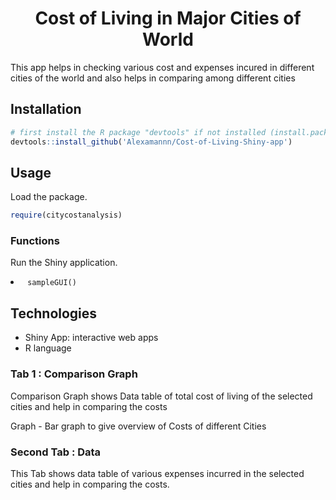 

<h1 align="center">Cost of Living in Major Cities of World </h1>
<p> This app helps in checking various cost and expenses incured in different cities of the world and also helps in comparing among different cities 
<br>
  

<h2> Installation</h2>

```R
# first install the R package "devtools" if not installed (install.packages("devtools")
devtools::install_github('Alexamannn/Cost-of-Living-Shiny-app')
```

<h2> Usage</h2>
<p> Load the package. </p>

```R
require(citycostanalysis)
```


<h3> Functions </h3>
<p> Run the Shiny  application. </p>
<li><code> sampleGUI() </code></li>


<h2> Technologies </h2>

- Shiny App: interactive web apps
- R language


<h3> Tab 1 : Comparison Graph </h3>

<p> Comparison Graph shows
Data table of total cost of living of the selected cities and help in comparing the costs

Graph - Bar graph to give overview of Costs of different Cities








<h3> Second Tab : Data </h3>

<p> This Tab shows  data table of various expenses incurred in the selected cities and help in comparing the costs.
</p>

